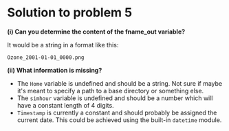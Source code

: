 # Solution to problem 5

**(i) Can you determine the content of the fname_out variable?**

It would be a string in a format like this:

`Ozone_2001-01-01_0000.png`

**(ii) What information is missing?**

+ The `Home` variable is undefined and should be a string. Not sure if maybe it's meant to specify a path to a base directory or something else.
+ The `simhour` variable is undefined and should be a number which will have a constant length of 4 digits.
+ `Timestamp` is currently a constant and should probably be assigned the current date. This could be achieved using the built-in `datetime` module.
